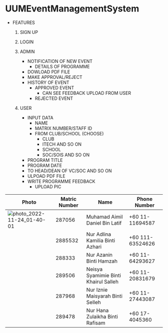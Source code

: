 # UUMEventManagementSystem
* FEATURES
  1. SIGN UP
  2. LOGIN
  3. ADMIN
     - NOTIFICATION OF NEW EVENT
       - DETAILS OF PROGRAMME
     - DOWLOAD PDF FILE
     - MAKE APPROVAL/REJECT
     - HISTORY OF EVENT
       - APPROVED EVENT
         - CAN SEE FEEDBACK UPLOAD FROM USER
       - REJECTED EVENT
  
  5. USER
     - INPUT DATA
       - NAME
       - MATRIX NUMBER/STAFF ID
       - FROM CLUB/SCHOOL (CHOOSE)
         - CLUB
         - ITECH AND SO ON
         - SCHOOL
         - SOC/SOIS AND SO ON
      - PROGRAM TITLE
      - PROGRAM DATE
      - TO HEAD/DEAN OF VC/SOC AND SO ON
     - ULPOAD PDF FILE
     - WRITE PROGRAMME FEEDBACK
       - UPLOAD PIC

|Photo | Matric Number | Name | Phone Number |
| -----| --------------|------| ------------ |
|  ![photo_2022-11-24_01-40-01](https://github.com/Aimeldaniel/UUMEventManagementSystem/assets/92418576/c9f5ff6b-69a6-4b73-a5f6-3f563f242aaa)| 287056 |Muhamad Aimil Daniel Bin Latif  | +60 11-11694587 |
|      | 2885532       |Nur Adlina Kamilia Binti Azhari      | +60 111-63524626      | 
|      | 288333     |Nur Azanin Binti Hamzah      | +60 11-64293627        |
|      | 289506  |Neisya Syamimie Binti Khairul Salleh | +60 11-20831679 |
|      | 287968  |Nur Iznie Maisyarah Binti Selleh | +60 11-27443087 |
|      | 289478   |Nur Hana Zulaikha Binti Rafisam | +60 17-4045360 |
